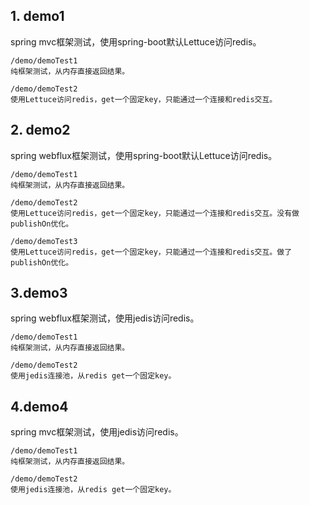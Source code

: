 ## 1. demo1 

  spring mvc框架测试，使用spring-boot默认Lettuce访问redis。

```
/demo/demoTest1 
纯框架测试，从内存直接返回结果。
```



```
/demo/demoTest2
使用Lettuce访问redis，get一个固定key，只能通过一个连接和redis交互。
```



## 2. demo2

spring webflux框架测试，使用spring-boot默认Lettuce访问redis。

```
/demo/demoTest1
纯框架测试，从内存直接返回结果。
```

```
/demo/demoTest2
使用Lettuce访问redis，get一个固定key，只能通过一个连接和redis交互。没有做publishOn优化。
```

```
/demo/demoTest3
使用Lettuce访问redis，get一个固定key，只能通过一个连接和redis交互。做了publishOn优化。
```





## 3.demo3

spring webflux框架测试，使用jedis访问redis。

```
/demo/demoTest1
纯框架测试，从内存直接返回结果。
```



```
/demo/demoTest2
使用jedis连接池，从redis get一个固定key。
```



## 4.demo4

spring mvc框架测试，使用jedis访问redis。

```
/demo/demoTest1
纯框架测试，从内存直接返回结果。
```



```
/demo/demoTest2
使用jedis连接池，从redis get一个固定key。
```








